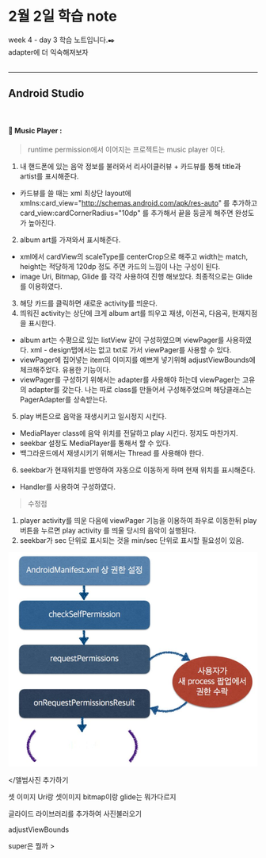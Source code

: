 2월 2일 학습 note
===================


week 4 - day 3 학습 노트입니다.:black_nib:  <br/> adapter에 더 익숙해져보자   <br/><br/>


----------


Android Studio
-------------
<br/>

#### :bookmark_tabs:  Music Player :

> runtime permission에서 이어지는 프로젝트는 music player 이다. 

1. 내 핸드폰에 있는 음악 정보를 불러와서 리사이클러뷰 + 카드뷰를 통해 title과 artist를 표시해준다.
 - 카드뷰를 쓸 때는 xml 최상단 layout에 xmlns:card_view="http://schemas.android.com/apk/res-auto" 를 추가하고
  card_view:cardCornerRadius="10dp" 를 추가해서 끝을 둥글게 해주면 완성도가 높아진다.
2. album art를 가져와서 표시해준다. 
 - xml에서 cardView의 scaleType를 centerCrop으로 해주고 width는 match, height는 적당하게 120dp 정도 주면 카드의 느낌이 나는 구성이 된다. 
 - image Uri, Bitmap, Glide 를 각각 사용하여 진행 해보았다. 최종적으로는 Glide를 이용하였다. 
3. 해당 카드를 클릭하면 새로운 activity를 띄운다.
4. 띄워진 activity는 상단에 크게 album art를 띄우고 재생, 이전곡, 다음곡, 현재지점을 표시한다.
 - album art는 수평으로 있는 listView 같이 구성하였으며 viewPager를 사용하였다. xml - design탭에서는 없고 txt로 가서 viewPager를 사용할 수 있다.
 - viewPager에 집어넣는 item의 이미지를 예쁘게 넣기위해 adjustViewBounds에 체크해주었다. 유용한 기능이다. 
 - viewPager를 구성하기 위해서는 adapter를 사용해야 하는데 viewPager는 고유의 adapter를 갖는다. 나는 따로 class를 만들어서 구성해주었으며 해당클래스는 PagerAdapter를 상속받는다.
5. play 버튼으로 음악을 재생시키고 일시정지 시킨다.
 - MediaPlayer class에 음악 위치를 전달하고 play 시킨다. 정지도 마찬가지. 
 - seekbar 설정도 MediaPlayer를 통해서 할 수 있다.
 - 백그라운드에서 재생시키기 위해서는 Thread 를 사용해야 한다.
6. seekbar가 현재위치를 반영하여 자동으로 이동하게 하며 현재 위치를 표시해준다.
 - Handler를 사용하여 구성하였다. 

> 수정점
1. player activity를 띄운 다음에 viewPager 기능을 이용하여 좌우로 이동한뒤 play 버튼을 누르면 play activity 를 띄울 당시의 음악이 실행된다.
2. seekbar가 sec 단위로 표시되는 것을 min/sec 단위로 표시할 필요성이 있음.


![aboutRP](https://github.com/Rocher0724/FC_ADS_LEECHOONGYUL/blob/master/class/picture/170201/aboutRP.JPG "aboutRP") 


</앨범사진 추가하기 

셋 이미지 Uri랑 셋이미지 bitmap이랑 glide는 뭐가다르지 

글라이드 라이브러리를 추가하여 사진불러오기 

adjustViewBounds

super은 뭘까 >